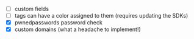 - [ ] custom fields
- [ ] tags can have a color assigned to them (requires updating the SDKs)
- [x] pwnedpasswords password check
- [x] custom domains (what a headache to implement!)